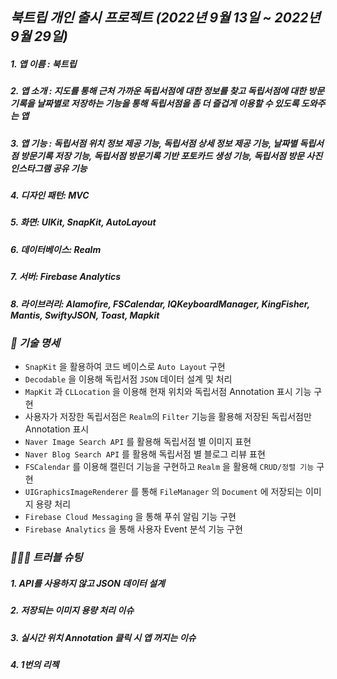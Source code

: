 ## *북트립 개인 출시 프로젝트 (2022년 9월 13일 ~ 2022년 9월 29일)*

##### 1. 앱 이름 : 북트립 
##### 2. 앱 소개 : 지도를 통해 근처 가까운 독립서점에 대한 정보를 찾고 독립서점에 대한 방문기록을 날짜별로 저장하는 기능을 통해 독립서점을 좀 더 즐겁게 이용할 수 있도록 도와주는 앱
##### 3. 앱 기능 : 독립서점 위치 정보 제공 기능, 독립서점 상세 정보 제공 기능, 날짜별 독립서점 방문기록 저장 기능, 독립서점 방문기록 기반 포토카드 생성 기능, 독립서점 방문 사진 인스타그램 공유 기능
##### 4. 디자인 패턴: MVC
##### 5. 화면: UIKit, SnapKit, AutoLayout
##### 6. 데이터베이스: Realm
##### 7. 서버: Firebase Analytics
##### 8. 라이브러리: Alamofire, FSCalendar, IQKeyboardManager, KingFisher, Mantis, SwiftyJSON, Toast, Mapkit

### *🎯 기술 명세* 
*  `SnapKit` 을 활용하여 코드 베이스로  `Auto Layout` 구현
*  `Decodable` 을 이용해 독립서점  `JSON` 데이터 설계 및 처리
*  `MapKit` 과  `CLLocation` 을 이용해 현재 위치와 독립서점 Annotation 표시 기능 구현
* 사용자가 저장한 독립서점은  `Realm`의  `Filter` 기능을 활용해 저장된 독립서점만 Annotation 표시
*  `Naver Image Search API` 를 활용해 독립서점 별 이미지 표현
*  `Naver Blog Search API` 를 활용해 독립서점 별 블로그 리뷰 표현
*  `FSCalendar` 를 이용해 캘린더 기능을 구현하고  `Realm` 을 활용해  `CRUD/정렬 기능` 구현
*  `UIGraphicsImageRenderer` 를 통해  `FileManager` 의  `Document` 에 저장되는 이미지 용량 처리
*  `Firebase Cloud Messaging` 을 통해 푸쉬 알림 기능 구현
*  `Firebase Analytics` 을 통해 사용자 Event 분석 기능 구현

### *👩🏻‍💻 트러블 슈팅* 
##### 1. API를 사용하지 않고 JSON 데이터 설계
##### 2. 저장되는 이미지 용량 처리 이슈 
##### 3. 실시간 위치 Annotation 클릭 시 앱 꺼지는 이슈 
##### 4. 1번의 리젝 
